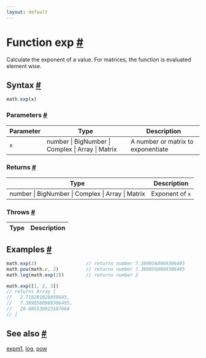 ```yaml
---
layout: default
---
```


<!-- Note: This file is automatically generated from source code comments. Changes made in this file will be overridden. -->

<h1 id="function-exp">Function exp <a href="#function-exp" title="Permalink">#</a></h1>

Calculate the exponent of a value.
For matrices, the function is evaluated element wise.


<h2 id="syntax">Syntax <a href="#syntax" title="Permalink">#</a></h2>

```js
math.exp(x)
```

<h3 id="parameters">Parameters <a href="#parameters" title="Permalink">#</a></h3>

Parameter | Type | Description
--------- | ---- | -----------
`x` | number &#124; BigNumber &#124; Complex &#124; Array &#124; Matrix | A number or matrix to exponentiate

<h3 id="returns">Returns <a href="#returns" title="Permalink">#</a></h3>

Type | Description
---- | -----------
number &#124; BigNumber &#124; Complex &#124; Array &#124; Matrix | Exponent of `x`


<h3 id="throws">Throws <a href="#throws" title="Permalink">#</a></h3>

Type | Description
---- | -----------


<h2 id="examples">Examples <a href="#examples" title="Permalink">#</a></h2>

```js
math.exp(2)                  // returns number 7.3890560989306495
math.pow(math.e, 2)          // returns number 7.3890560989306495
math.log(math.exp(2))        // returns number 2

math.exp([1, 2, 3])
// returns Array [
//   2.718281828459045,
//   7.3890560989306495,
//   20.085536923187668
// ]
```


<h2 id="see-also">See also <a href="#see-also" title="Permalink">#</a></h2>

[expm1](expm1.html),
[log](log.html),
[pow](pow.html)
